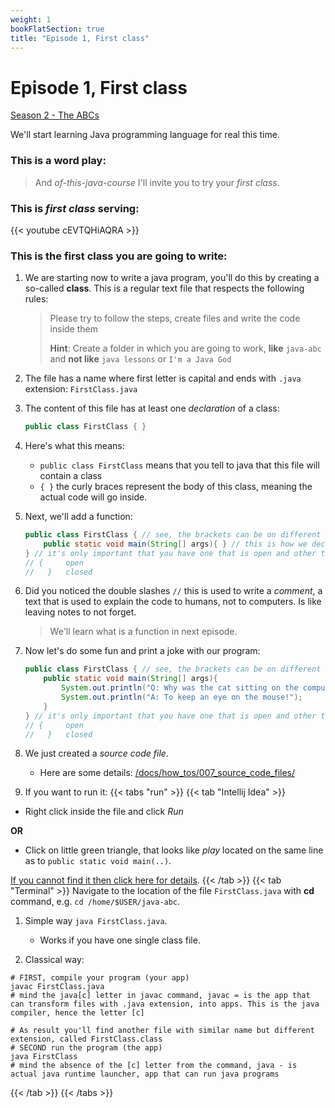 ```yaml
---
weight: 1
bookFlatSection: true
title: "Episode 1, First class"
---
```


# Episode 1, First class

[Season 2 - The ABCs](/docs/java/season_2/)

We'll start learning Java programming language for real this time.

### This is a word play:

> And *of-this-java-course* I'll invite you to try your *first class*.

### This is *first class* serving:

{{< youtube cEVTQHiAQRA >}}

### This is the first class you are going to write:

1. We are starting now to write a java program, you'll do this by creating a so-called **class**.
This is a regular text file that respects the following rules:

    > Please try to follow the steps, create files and write the code inside them
    >
    > **Hint**: Create a folder in which you are going to work, **like** `java-abc` and **not like** `java lessons` or `I'm a Java God`

1. The file has a name where first letter is capital and ends with `.java` extension: `FirstClass.java`
1. The content of this file has at least one *declaration* of a class:
    ```java
    public class FirstClass { }
    ```
1. Here's what this means:
    - `public class FirstClass` means that you tell to java that this file will contain a class
    - `{ }` the curly braces represent the body of this class, meaning the actual code will go inside.
1. Next, we'll add a function:
    ```java
    public class FirstClass { // see, the brackets can be on different lines 
        public static void main(String[] args){ } // this is how we declare a function
    } // it's only important that you have one that is open and other that is closed
    // {     open
    //   }   closed
    ```
1. Did you noticed the double slashes `//` this is used to write a *comment*, a text that is used to explain the code 
to humans, not to computers. Is like leaving notes to not forget.
    > We'll learn what is a function in next episode.
1. Now let's do some fun and print a joke with our program:
    ```java
    public class FirstClass { // see, the brackets can be on different lines 
        public static void main(String[] args){
            System.out.println("Q: Why was the cat sitting on the computer?");
            System.out.println("A: To keep an eye on the mouse!");
        }
    } // it's only important that you have one that is open and other that is closed
    // {     open
    //   }   closed
    ```
1. We just created a *source code file*. 
    - Here are some details: [/docs/how_tos/007_source_code_files/](/docs/how_tos/007_source_code_files/)
1. If you want to run it:
{{< tabs "run" >}}
{{< tab "Intellij Idea" >}}
- Right click inside the file and click *Run*

**OR**

- Click on little green triangle, that looks like *play* located on the same line as to `public static void main(..)`.

[If you cannot find it then click here for details](https://www.jetbrains.com/help/idea/running-applications.html).
{{< /tab >}}
{{< tab "Terminal" >}}
Navigate to the location of the file `FirstClass.java` with **cd** command, e.g. `cd /home/$USER/java-abc`. 
1. Simple way `java FirstClass.java`.
    - Works if you have one single class file.

1. Classical way:
```shell script
# FIRST, compile your program (your app)
javac FirstClass.java
# mind the java[c] letter in javac command, javac = is the app that can transform files with .java extension, into apps. This is the java compiler, hence the letter [c]

# As result you'll find another file with similar name but different extension, called FirstClass.class
# SECOND run the program (the app)
java FirstClass
# mind the absence of the [c] letter from the command, java - is actual java runtime launcher, app that can run java programs
```
{{< /tab >}}
{{< /tabs >}}